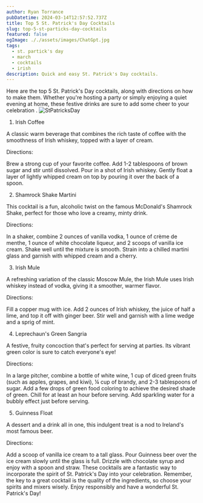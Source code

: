 ```yaml
---
author: Ryan Torrance
pubDatetime: 2024-03-14T12:57:52.737Z
title: Top 5 St. Patrick's Day Cocktails
slug: top-5-st-particks-day-cocktails
featured: false
ogImage: ././assets/images/ChatGpt.jpg
tags:
  - st. partick's day
  - march
  - cocktails
  - irish
description: Quick and easy St. Patrick's Day cocktails.
---
```


Here are the top 5 St. Patrick's Day cocktails, along with directions on how to make them. Whether you're hosting a party or simply enjoying a quiet evening at home, these festive drinks are sure to add some cheer to your celebration .
![StPatricksDay](@assets/images/StPatricksDay.jpg)

1. Irish Coffee

A classic warm beverage that combines the rich taste of coffee with the smoothness of Irish whiskey, topped with a layer of cream.

Directions:

Brew a strong cup of your favorite coffee.
Add 1-2 tablespoons of brown sugar and stir until dissolved.
Pour in a shot of Irish whiskey.
Gently float a layer of lightly whipped cream on top by pouring it over the back of a spoon.

2. Shamrock Shake Martini

This cocktail is a fun, alcoholic twist on the famous McDonald's Shamrock Shake, perfect for those who love a creamy, minty drink.

Directions:

In a shaker, combine 2 ounces of vanilla vodka, 1 ounce of crème de menthe, 1 ounce of white chocolate liqueur, and 2 scoops of vanilla ice cream.
Shake well until the mixture is smooth.
Strain into a chilled martini glass and garnish with whipped cream and a cherry.

3. Irish Mule

A refreshing variation of the classic Moscow Mule, the Irish Mule uses Irish whiskey instead of vodka, giving it a smoother, warmer flavor.

Directions:

Fill a copper mug with ice.
Add 2 ounces of Irish whiskey, the juice of half a lime, and top it off with ginger beer.
Stir well and garnish with a lime wedge and a sprig of mint.

4. Leprechaun's Green Sangria

A festive, fruity concoction that's perfect for serving at parties. Its vibrant green color is sure to catch everyone's eye!

Directions:

In a large pitcher, combine a bottle of white wine, 1 cup of diced green fruits (such as apples, grapes, and kiwi), ¼ cup of brandy, and 2-3 tablespoons of sugar.
Add a few drops of green food coloring to achieve the desired shade of green.
Chill for at least an hour before serving. Add sparkling water for a bubbly effect just before serving.

5. Guinness Float

A dessert and a drink all in one, this indulgent treat is a nod to Ireland's most famous beer.

Directions:

Add a scoop of vanilla ice cream to a tall glass.
Pour Guinness beer over the ice cream slowly until the glass is full.
Drizzle with chocolate syrup and enjoy with a spoon and straw.
These cocktails are a fantastic way to incorporate the spirit of St. Patrick's Day into your celebration. Remember, the key to a great cocktail is the quality of the ingredients, so choose your spirits and mixers wisely. Enjoy responsibly and have a wonderful St. Patrick's Day!
